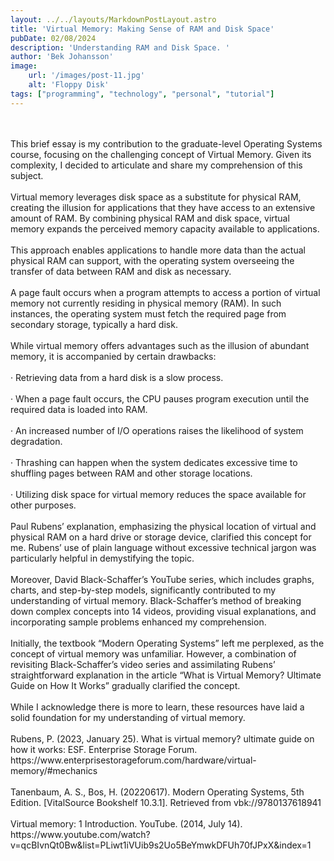 ```yaml
---
layout: ../../layouts/MarkdownPostLayout.astro
title: 'Virtual Memory: Making Sense of RAM and Disk Space'
pubDate: 02/08/2024
description: 'Understanding RAM and Disk Space. '
author: 'Bek Johansson'
image:
    url: '/images/post-11.jpg'
    alt: 'Floppy Disk'
tags: ["programming", "technology", "personal", "tutorial"]
---
```

<br>
<br>
This brief essay is my contribution to the graduate-level Operating Systems course, focusing on the challenging concept of Virtual Memory. Given its complexity, I decided to articulate and share my comprehension of this subject.
<br>
<br>
Virtual memory leverages disk space as a substitute for physical RAM, creating the illusion for applications that they have access to an extensive amount of RAM. By combining physical RAM and disk space, virtual memory expands the perceived memory capacity available to applications. 
<br>
<br>
This approach enables applications to handle more data than the actual physical RAM can support, with the operating system overseeing the transfer of data between RAM and disk as necessary.
<br>
<br>
A page fault occurs when a program attempts to access a portion of virtual memory not currently residing in physical memory (RAM). In such instances, the operating system must fetch the required page from secondary storage, typically a hard disk. 
<br>
<br>
While virtual memory offers advantages such as the illusion of abundant memory, it is accompanied by certain drawbacks:
<br>
<br>
· Retrieving data from a hard disk is a slow process.
<br>
<br>
· When a page fault occurs, the CPU pauses program execution until the required data is loaded into RAM.
<br>
<br>
· An increased number of I/O operations raises the likelihood of system degradation.
<br>
<br>
· Thrashing can happen when the system dedicates excessive time to shuffling pages between RAM and other storage locations.
<br>
<br>
· Utilizing disk space for virtual memory reduces the space available for other purposes.
<br>
<br>
Paul Rubens’ explanation, emphasizing the physical location of virtual and physical RAM on a hard drive or storage device, clarified this concept for me. Rubens’ use of plain language without excessive technical jargon was particularly helpful in demystifying the topic.
<br>
<br>
Moreover, David Black-Schaffer’s YouTube series, which includes graphs, charts, and step-by-step models, significantly contributed to my understanding of virtual memory. Black-Schaffer’s method of breaking down complex concepts into 14 videos, providing visual explanations, and incorporating sample problems enhanced my comprehension.
<br>
<br>
Initially, the textbook “Modern Operating Systems” left me perplexed, as the concept of virtual memory was unfamiliar. However, a combination of revisiting Black-Schaffer’s video series and assimilating Rubens’ straightforward explanation in the article “What is Virtual Memory? Ultimate Guide on How It Works” gradually clarified the concept. 
<br>
<br>
While I acknowledge there is more to learn, these resources have laid a solid foundation for my understanding of virtual memory.
<br>
<br>
Rubens, P. (2023, January 25). What is virtual memory? ultimate guide on how it works: ESF. Enterprise Storage Forum. https://www.enterprisestorageforum.com/hardware/virtual-memory/#mechanics
<br>
<br>
Tanenbaum, A. S., Bos, H. (20220617). Modern Operating Systems, 5th Edition. [VitalSource Bookshelf 10.3.1]. Retrieved from vbk://9780137618941
<br>
<br>
Virtual memory: 1 Introduction. YouTube. (2014, July 14). https://www.youtube.com/watch?v=qcBIvnQt0Bw&list=PLiwt1iVUib9s2Uo5BeYmwkDFUh70fJPxX&index=1